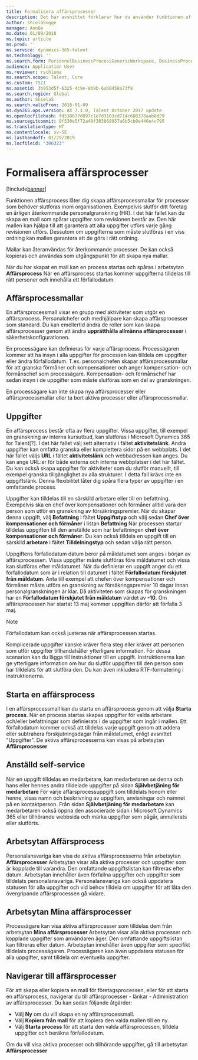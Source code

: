 ```yaml
---
title: Formalisera affärsprocesser
description: Det här avsnittet förklarar hur du använder funktionen affärsprocess för att skapa affärsprocessmallar för processer som behöver slutföras inom organisationen.
author: ShielaSogge
manager: AnnBe
ms.date: 01/09/2018
ms.topic: article
ms.prod: ''
ms.service: dynamics-365-talent
ms.technology: ''
ms.search.form: PersonnelBusinessProcessGenericWorkspace, BusinessProcessGenericTemplateListpage, BusinessProcessGenericMyTemplates, BusinessProcessGroupAssignment
audience: Application User
ms.reviewer: rschloma
ms.search.scope: Talent, Core
ms.custom: 7521
ms.assetid: 3b953d5f-6325-4c9e-8b9b-6ab0458a73f8
ms.search.region: Global
ms.author: ShielaS
ms.search.validFrom: 2018-01-09
ms.dyn365.ops.version: AX 7.1.0, Talent October 2017 update
ms.openlocfilehash: fd538677d897c1e7d3103cd714c688373aab8d29
ms.sourcegitcommit: 0f530e5f72a40f383868957a6b5cb0e446e4c795
ms.translationtype: HT
ms.contentlocale: sv-SE
ms.lasthandoff: 01/29/2019
ms.locfileid: "306323"
---
```

# <a name="formalize-business-processes"></a>Formalisera affärsprocesser

[!include[banner](includes/banner.md)]

Funktionen affärsprocess låter dig skapa affärsprocessmallar för processer som behöver slutföras inom organisationen. Exempelvis slutför ditt företag en årligen återkommande personalgranskning (HR). I det här fallet kan du skapa en mall som spårar uppgifter som revisionen består av. Den här mallen kan hjälpa till att garantera att alla uppgifter utförs varje gång revisionen utförs. Dessutom om uppgifterna som måste slutföras i en viss ordning kan mallen garantera att de görs i rätt ordning.

Mallar kan återanvändas för återkommande processer. De kan också kopieras och användas som utgångspunkt för att skapa nya mallar.

När du har skapat en mall kan en process startas och spåras i arbetsytan **Affärsprocess** När en affärsprocess startas kommer uppgifterna tilldelas till rätt personer och innehålla ett förfallodatum.

## <a name="business-process-templates"></a>Affärsprocessmallar
En affärsprocessmall visar en grupp med aktiviteter som utgör en affärsprocess. Personalchefer och medhjälpare kan skapa affärsprocesser som standard. Du kan emellertid ändra de roller som kan skapa affärsprocesser genom att ändra **upprätthålla allmänna affärsprocesser** i säkerhetskonfigurationen.

En processägare kan definieras för varje affärsprocess. Processägaren kommer att ha insyn i alla uppgifter för processen kan tilldela om uppgifter eller ändra förfallodatum. T.ex. personalchefen skapar affärsprocessmallar för att granska förmåner och kompensationer och anger kompensation- och förmånschef som processägare. Kompensation- och förmånschef har sedan insyn i de uppgifter som måste slutföras som en del av granskningen.

En processägare kan inte skapa nya affärsprocesser eller affärsprocessmallar eller ta bort aktiva processer eller affärsprocessmallar.

## <a name="tasks"></a>Uppgifter
En affärsprocess består ofta av flera uppgifter. Vissa uppgifter, till exempel en granskning av interna kursutbud, kan slutföras i Microsoft Dynamics 365 for Talent[?]. I det här fallet välj sett alternativ i fältet **aktivitetslänk**. Andra uppgifter kan omfatta granska eller komplettera sidor på en webbplats. I det här fallet väljs **URL** i fältet **aktivitetslänk** och webbadressen kan anges. Du kan ange URL:er för både externa och interna webbplatser i det här fältet. Du kan också skapa uppgifter för aktiviteter som du slutför manuellt, till exempel granska tillgänglighet av alla strukturer. I detta fall krävs inte en uppgiftslänk. Denna flexibilitet låter dig spåra flera typer av uppgifter i en omfattande process.

Uppgifter kan tilldelas till en särskild arbetare eller till en befattning. Exempelvis ska en chef över kompensationer och förmåner alltid vara den person som utför en granskning av försäkringspremier. När du skapar denna uppgift, välj **Befattning** i fältet **Uppgiftstyp** och välj sedan **Chef över kompensationer och förmåner** i listan **Befattning** När processen startar tilldelas uppgiften till den anställde som har befattningen **chef över kompensationer och förmåner**. Du kan också tilldela en uppgift till en särskild **arbetare** i fältet **Tilldelningstyp** och sedan välja rätt person.

Uppgiftens förfallodatum datum beror på måldatumet som anges i början av affärsprocessen. Vissa uppgifter måste slutföras före måldatumet och vissa kan slutföras efter måldatumet. När du definierar en uppgift anger du ett förfallodatum som är i relation till datumet i fältet **Förfallodatum förskjutet från måldatum**. Anta till exempel att chefen över kompensationer och förmåner måste utföra en granskning av försäkringspremier 10 dagar innan personalgranskningen är klar. Då aktiviteten som skapas för granskningen har en **Förfallodatum förskjutet från måldatum** värdet av **-10**. Om affärsprocessen har startat 13 maj kommer uppgiften därför att förfalla 3 maj.

> [!NOTE]
> Förfallodatum kan också justeras när affärsprocessen startas.

Komplicerade uppgifter kanske kräver flera steg eller kräver att personen som utför uppgifter tillhandahåller ytterligare information. För dessa scenarion kan du lägga till instruktioner till en uppgift. Instruktionerna kan ge ytterligare information om hur du slutför uppgiften till den person som har tilldelats för att slutföra den. Du kan även inkludera RTF-formatering i instruktionerna.

## <a name="starting-a-business-process"></a>Starta en affärsprocess
I en affärsprocessmall kan du starta en affärsprocess genom att välja **Starta process**. När en process startas skapas uppgifter för valda arbetare och/eller befattningar som definierats i de uppgifter som ingår i mallen. Ett förfallodatum kommer också att tilldelas varje uppgift genom att addera eller subtrahera förskjutningsdagar från måldatumet, enligt avsnittet "Uppgifter". De aktiva affärsprocesserna kan visas på arbetsytan **Affärsprocesser**

## <a name="employee-self-service"></a>Anställd self-service
När en uppgift tilldelas en medarbetare, kan medarbetaren se denna och hans eller hennes andra tilldelade uppgifter på sidan **Självbetjäning för medarbetare** För varje affärsprocessuppgift som tilldelats honom eller henne, visas namn och beskrivning av uppgiften, anvisningar och namnet på en kontaktperson. Från sidan **Självbetjäning för medarbetare** kan medarbetaren också öppna den associerade sidan i Microsoft Dynamics 365 eller tillhörande webbsida och märka uppgifter som pågår, annullerats eller slutförts.

## <a name="business-process-workspace"></a>Arbetsytan Affärsprocess
Personalansvariga kan visa de aktiva affärsprocesserna från arbetsytan **Affärsprocesser** Arbetsytan visar alla aktiva processer och uppgifter som är kopplade till varandra. Den omfattande uppgiftslistan kan filtreras efter datum. Arbetsytan innehåller även förfallna uppgifter och uppgifter som tilldelats personalansvariga. Personalansvariga kan också uppdatera statusen för alla uppgifter och vid behov tilldela om uppgifter för att låta den övergripande affärsprocessen gå vidare.

## <a name="my-business-processes-workspace"></a>Arbetsytan Mina affärsprocesser
Processägare kan visa aktiva affärsprocesser som tilldelas dem från arbetsytan **Mina affärsprocesser** Arbetsytan visar alla aktiva processer och kopplade uppgifter som användaren äger. Den omfattande uppgiftslistan kan filtreras efter datum. Arbetsytan innehåller även uppgifter som specifikt tilldelats processägaren. Processägaren kan även uppdatera statusen för alla uppgifter, samt tilldela om eventuella uppgifter.

## <a name="navigating-business-processes"></a>Navigerar till affärsprocesser
För att skapa eller kopiera en mall för företagsprocessen, eller för att starta en affärsprocess, navigerar du till affärsprocesser - länkar - Administration av affärsprocesser. Du kan sedan följande åtgärder:

- Välj **Ny** om du vill skapa en ny affärsprocessmall.
- Välj **Kopiera från mall** för att kopiera den valda mallen till en ny.
- Välj **Starta process** för att starta den valda affärsprocessen, tilldela uppgifter och beräkna förfallodatum.

Om du vill visa aktiva processer och tillhörande uppgifter, gå till arbetsytan **Affärsprocesser**


